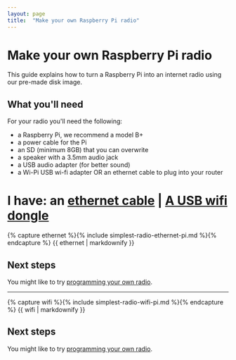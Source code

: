 ```yaml
---
layout: page
title:  "Make your own Raspberry Pi radio"
---
```


Make your own Raspberry Pi radio
===

This guide explains how to turn a Raspberry Pi into an internet radio using our pre-made disk image.

What you'll need
---

For your radio you'll need the following:

- a Raspberry Pi, we recommend a model B+
- a power cable for the Pi
- an SD (minimum 8GB) that you can overwrite
- a speaker with a 3.5mm audio jack
- a USB audio adapter (for better sound)
- a Wi-Pi USB wi-fi adapter OR an ethernet cable to plug into your router


I have: an [ethernet cable](#ethernet) | [A USB wifi dongle](#wifi) 
===

<a name="ethernet"></a>

{% capture ethernet %}{% include simplest-radio-ethernet-pi.md %}{% endcapture %}
  {{ ethernet | markdownify }}

Next steps
--

You might like to try [programming your own radio](/help/tutorials/index.html#coding).

----

<a name="wifi"></a>

{% capture wifi %}{% include simplest-radio-wifi-pi.md %}{% endcapture %}
  {{ wifi | markdownify }}


Next steps
--

You might like to try [programming your own radio](/help/tutorials/index.html#coding).

